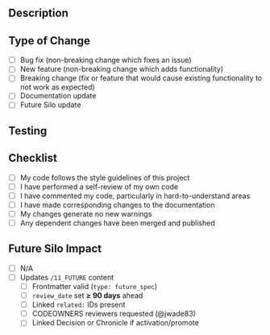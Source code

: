 ## Description
<!-- Brief description of changes -->

## Type of Change
- [ ] Bug fix (non-breaking change which fixes an issue)
- [ ] New feature (non-breaking change which adds functionality)
- [ ] Breaking change (fix or feature that would cause existing functionality to not work as expected)
- [ ] Documentation update
- [ ] Future Silo update

## Testing
<!-- How has this been tested? -->

## Checklist
- [ ] My code follows the style guidelines of this project
- [ ] I have performed a self-review of my own code
- [ ] I have commented my code, particularly in hard-to-understand areas
- [ ] I have made corresponding changes to the documentation
- [ ] My changes generate no new warnings
- [ ] Any dependent changes have been merged and published

## Future Silo Impact
- [ ] N/A
- [ ] Updates `/11_FUTURE` content
  - [ ] Frontmatter valid (`type: future_spec`)
  - [ ] `review_date` set **≥ 90 days** ahead
  - [ ] Linked `related:` IDs present
  - [ ] CODEOWNERS reviewers requested (@jwade83)
  - [ ] Linked Decision or Chronicle if activation/promote
